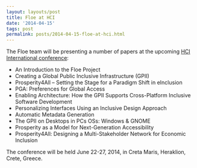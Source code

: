 ```yaml
---
layout: layouts/post
title: Floe at HCI
date: '2014-04-15'
tags: post
permalink: posts/2014-04-15-floe-at-hci.html
---
```

<p>The Floe team will be presenting a number of papers at the upcoming
<a href="http://2014.hci.international/">HCI International conference</a>:</p>
<ul>
<li>An Introduction to the Floe Project </li>
<li>Creating a Global Public Inclusive Infrastructure (GPII) </li>
<li>Prosperity4All – Setting the Stage for a Paradigm Shift in eInclusion </li>
<li>PGA: Preferences for Global Access </li>
<li>Enabling Architecture: How the GPII Supports Cross-Platform Inclusive Software Development </li>
<li>Personalizing Interfaces Using an Inclusive Design Approach </li>
<li>Automatic Metadata Generation </li>
<li>The GPII on Desktops in PCs OSs: Windows & GNOME </li>
<li>Prosperity as a Model for Next-Generation Accessibility </li>
<li>Prosperity4All: Designing a Multi-Stakeholder Network for Economic Inclusion </li>
</ul>
<p>The conference will be held June 22-27, 2014, in Creta Maris, Heraklion, Crete, Greece.</p>

